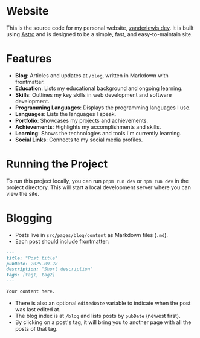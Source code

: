 # Website
This is the source code for my personal website, [zanderlewis.dev](https://zanderlewis.dev). It is built using [Astro](https://astro.build/) and is designed to be a simple, fast, and easy-to-maintain site.

# Features
- **Blog**: Articles and updates at `/blog`, written in Markdown with frontmatter.
- **Education**: Lists my educational background and ongoing learning.
- **Skills**: Outlines my key skills in web development and software development.
- **Programming Languages**: Displays the programming languages I use.
- **Languages**: Lists the languages I speak.
- **Portfolio**: Showcases my projects and achievements.
- **Achievements**: Highlights my accomplishments and skills.
- **Learning**: Shows the technologies and tools I'm currently learning.
- **Social Links**: Connects to my social media profiles.

# Running the Project
To run this project locally, you can run `pnpm run dev` or `npm run dev` in the project directory. This will start a local development server where you can view the site.

# Blogging
- Posts live in `src/pages/blog/content` as Markdown files (`.md`).
- Each post should include frontmatter:

```md
---
title: "Post title"
pubDate: 2025-09-28
description: "Short description"
tags: [tag1, tag2]
---

Your content here.
```

- There is also an optional `editedDate` variable to indicate when the post was last edited at.
- The blog index is at `/blog` and lists posts by `pubDate` (newest first).
- By clicking on a post's tag, it will bring you to another page with all the posts of that tag.

